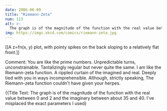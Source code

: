 ```yaml
---
date: 2006-06-09
title: "Riemann-Zeta"
num: 113
alt: >-
  The graph is of the magnitude of the function with the real value between 0 and 2 and the imaginary between about 35 and 40.  I've misplaced the exact parameters I used.
img: https://imgs.xkcd.com/comics/riemann-zeta.jpg
---
```

[[A z=fn(x, y) plot, with pointy spikes on the back sloping to a relatively flat front.]]

Comment: You are like the prime numbers. Unpredictable turns, unconstrainable. Tantalizingly regular but never quite the same. I am like the Riemann-zeta function. A rippled curtain of the imagined and real. Deeply tied with you in ways incomprehensible. Although, strictly speaking, The Riemann-zeta function couldn't have given your herpes.

{{Title Text: The graph is of the magnitude of the function with the real value between 0 and 2 and the imaginary between about 35 and 40.  I've misplaced the exact parameters I used}
